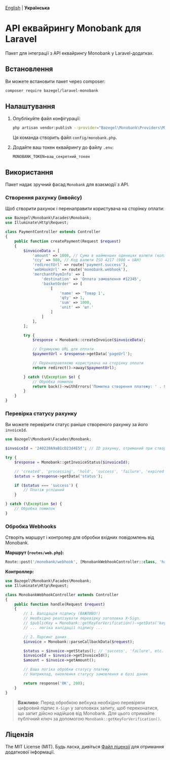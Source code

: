 [English](README.md) | **Українська**

# API еквайрингу Monobank для Laravel

Пакет для інтеграції з API еквайрингу Monobank у Laravel-додатках.

## Встановлення

Ви можете встановити пакет через composer:

```bash
composer require bazegel/laravel-monobank
```

## Налаштування

1.  Опублікуйте файл конфігурації:

    ```bash
    php artisan vendor:publish --provider="Bazegel\Monobank\Providers\MonobankServiceProvider" --tag="config"
    ```

    Ця команда створить файл `config/monobank.php`.

2.  Додайте ваш токен еквайрингу до файлу `.env`:

    ```env
    MONOBANK_TOKEN=ваш_секретний_токен
    ```

## Використання

Пакет надає зручний фасад `Monobank` для взаємодії з API.

### Створення рахунку (інвойсу)

Щоб створити рахунок і перенаправити користувача на сторінку оплати:

```php
use Bazegel\Monobank\Facades\Monobank;
use Illuminate\Http\Request;

class PaymentController extends Controller
{
    public function createPayment(Request $request)
    {
        $invoiceData = [
            'amount' => 1000, // Сума в найменших одиницях валюти (копійках)
            'ccy' => 980, // Код валюти ISO 4217 (980 = UAH)
            'redirectUrl' => route('payment.success'),
            'webHookUrl' => route('monobank.webhook'),
            'merchantPaymInfo' => [
                'destination' => 'Оплата замовлення #12345',
                'basketOrder' => [
                    [
                        'name' => 'Товар 1',
                        'qty' => 1,
                        'sum' => 1000,
                        'unit' => 'шт.'
                    ]
                ]
            ],
        ];

        try {
            $response = Monobank::createInvoice($invoiceData);

            // Отримуємо URL для оплати
            $paymentUrl = $response->getData('pageUrl');

            // Перенаправляємо користувача на сторінку оплати
            return redirect()->away($paymentUrl);

        } catch (\Exception $e) {
            // Обробка помилок
            return back()->withErrors('Помилка створення платежу: ' . $e->getMessage());
        }
    }
}
```

### Перевірка статусу рахунку

Ви можете перевірити статус раніше створеного рахунку за його `invoiceId`.

```php
use Bazegel\Monobank\Facades\Monobank;

$invoiceId = '240228A9aB1cD23d4E5f'; // ID рахунку, отриманий при створенні

try {
    $response = Monobank::getInvoiceStatus($invoiceId);

    // 'created', 'processing', 'hold', 'success', 'failure', 'expired'
    $status = $response->getData('status');

    if ($status === 'success') {
        // Платіж успішний
    }

} catch (\Exception $e) {
    // Обробка помилок
}
```

### Обробка Webhooks

Створіть маршрут і контролер для обробки вхідних повідомлень від Monobank.

**Маршрут (`routes/web.php`):**
```php
Route::post('/monobank/webhook', [MonobankWebhookController::class, 'handle'])->name('monobank.webhook');
```

**Контроллер:**
```php
use Bazegel\Monobank\Facades\Monobank;
use Illuminate\Http\Request;

class MonobankWebhookController extends Controller
{
    public function handle(Request $request)
    {
        // 1. Валідація підпису (ВАЖЛИВО!)
        // Необхідно реалізувати перевірку заголовка X-Sign.
        // $publicKey = Monobank::getKeyForVerification()->getData('key');
        // ... логіка валідації підпису ...

        // 2. Парсинг даних
        $invoice = Monobank::parseCallbackData($request);

        $status = $invoice->getStatus(); // 'success', 'failure', etc.
        $invoiceId = $invoice->getInvoiceId();
        $amount = $invoice->getAmount();

        // Ваша логіка обробки статусу платежу
        // Наприклад, оновлення статусу замовлення в базі даних

        return response('OK', 200);
    }
}
```
> **Важливо:** Перед обробкою вебхука необхідно перевіряти цифровий підпис `X-Sign` у заголовках запиту, щоб переконатися, що запит дійсно надійшов від Monobank. Для цього отримайте публічний ключ за допомогою `Monobank::getKeyForVerification()`.

## Ліцензія

The MIT License (MIT). Будь ласка, дивіться [Файл ліцензії](LICENSE) для отримання додаткової інформації.
